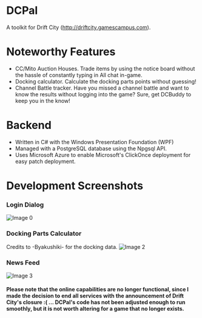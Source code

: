 # DCPal
A toolkit for Drift City (http://driftcity.gamescampus.com).

# Noteworthy Features
- CC/Mito Auction Houses. Trade items by using the notice board without the hassle of constantly typing in All chat in-game.
- Docking calculator. Calculate the docking parts points without guessing!
- Channel Battle tracker. Have you missed a channel battle and want to know the results without logging into the game? Sure, get DCBuddy to keep you in the know!

# Backend
- Written in C# with the Windows Presentation Foundation (WPF)
- Managed with a PostgreSQL database using the Npgsql API.
- Uses Microsoft Azure to enable Microsoft's ClickOnce deployment for easy patch deployment.

# Development Screenshots
### Login Dialog
![Image 0](https://i.imgur.com/dgZ5cnX.png)

### Docking Parts Calculator
Credits to -Byakushiki- for the docking data.
![Image 2](https://imgur.com/a/Iunow)

### News Feed
![Image 3](https://i.imgur.com/7RTwYcQ.png)


#### Please note that the online capabilities are no longer functional, since I made the decision to end all services with the announcement of Drift City's closure :( ... DCPal's code has not been adjusted enough to run smoothly, but it is not worth altering for a game that no longer exists.
